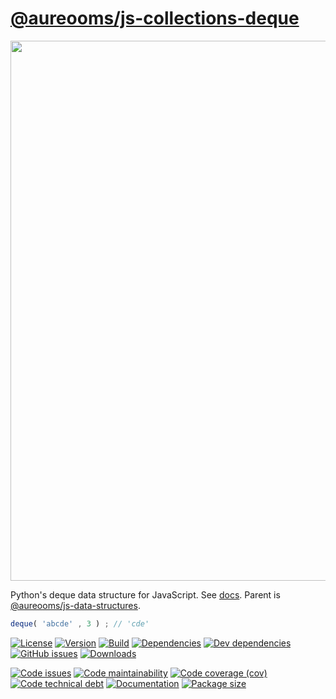 [@aureooms/js-collections-deque](http://aureooms.github.io/js-collections-deque)
==

<img src="https://wallazee.global.ssl.fastly.net/images/variant/20130718-89a718ff85be19c11c3b23029d6df275c65dd9a127126bc96e1924b-1024.png" width="864">

Python's deque data structure for JavaScript.
See [docs](http://aureooms.github.io/js-collections-deque).
Parent is [@aureooms/js-data-structures](https://github.com/aureooms/js-data-structures).

```js
deque( 'abcde' , 3 ) ; // 'cde'
```

[![License](https://img.shields.io/github/license/aureooms/js-collections-deque.svg)](https://raw.githubusercontent.com/aureooms/js-collections-deque/master/LICENSE)
[![Version](https://img.shields.io/npm/v/@aureooms/js-collections-deque.svg)](https://www.npmjs.org/package/@aureooms/js-collections-deque)
[![Build](https://img.shields.io/travis/aureooms/js-collections-deque/master.svg)](https://travis-ci.org/aureooms/js-collections-deque/branches)
[![Dependencies](https://img.shields.io/david/aureooms/js-collections-deque.svg)](https://david-dm.org/aureooms/js-collections-deque)
[![Dev dependencies](https://img.shields.io/david/dev/aureooms/js-collections-deque.svg)](https://david-dm.org/aureooms/js-collections-deque?type=dev)
[![GitHub issues](https://img.shields.io/github/issues/aureooms/js-collections-deque.svg)](https://github.com/aureooms/js-collections-deque/issues)
[![Downloads](https://img.shields.io/npm/dm/@aureooms/js-collections-deque.svg)](https://www.npmjs.org/package/@aureooms/js-collections-deque)

[![Code issues](https://img.shields.io/codeclimate/issues/aureooms/js-collections-deque.svg)](https://codeclimate.com/github/aureooms/js-collections-deque/issues)
[![Code maintainability](https://img.shields.io/codeclimate/maintainability/aureooms/js-collections-deque.svg)](https://codeclimate.com/github/aureooms/js-collections-deque/trends/churn)
[![Code coverage (cov)](https://img.shields.io/codecov/c/gh/aureooms/js-collections-deque/master.svg)](https://codecov.io/gh/aureooms/js-collections-deque)
[![Code technical debt](https://img.shields.io/codeclimate/tech-debt/aureooms/js-collections-deque.svg)](https://codeclimate.com/github/aureooms/js-collections-deque/trends/technical_debt)
[![Documentation](https://aureooms.github.io/js-collections-deque/badge.svg)](https://aureooms.github.io/js-collections-deque/source.html)
[![Package size](https://img.shields.io/bundlephobia/minzip/@aureooms/js-collections-deque)](https://bundlephobia.com/result?p=@aureooms/js-collections-deque)
